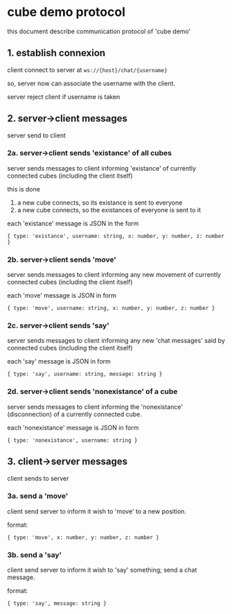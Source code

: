 # cube demo protocol
this document describe communication protocol of 'cube demo'

## 1. establish connexion
client connect to server at `ws://{host}/chat/{username}`

so, server now can associate the username with the client.

server reject client if username is taken

## 2. server->client messages
server send to client

### 2a. server->client sends 'existance' of all cubes

server sends messages to client informing 'existance' of currently connected cubes (including the client itself)

this is done
1. a new cube connects, so its existance is sent to everyone
2. a new cube connects, so the existances of everyone is sent to it

each 'existance' message is JSON in the form

```
{ type: 'existance', username: string, x: number, y: number, z: number }
```

### 2b. server->client sends 'move'

server sends messages to client informing any new movement of currently connected cubes (including the client itself)

each 'move' message is JSON in form

```
{ type: 'move', username: string, x: number, y: number, z: number }
```

### 2c. server->client sends 'say'

server sends messages to client informing any new 'chat messages' said by connected cubes (including the client itself)

each 'say' message is JSON in form

```
{ type: 'say', username: string, message: string }
```

### 2d. server->client sends 'nonexistance' of a cube
server sends messages to client informing the 'nonexistance' (disconnection) of a currently connected cube.

each 'nonexistance' message is JSON in form

```
{ type: 'nonexistance', username: string }
```

## 3. client->server messages
client sends to server

### 3a. send a 'move'
client send server to inform it wish to 'move' to a new position.

format:

```
{ type: 'move', x: number, y: number, z: number }
```

### 3b. send a 'say'
client send server to inform it wish to 'say' something; send a chat message.

format:

```
{ type: 'say', message: string }
```